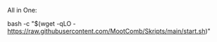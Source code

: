 All in One: 

bash -c "$(wget -qLO - https://raw.githubusercontent.com/MootComb/Skripts/main/start.sh)"
